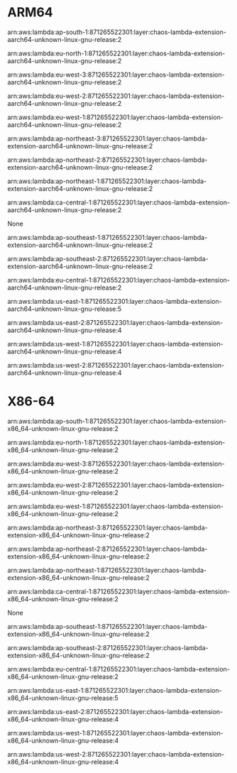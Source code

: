 # ARM64
arn:aws:lambda:ap-south-1:871265522301:layer:chaos-lambda-extension-aarch64-unknown-linux-gnu-release:2

arn:aws:lambda:eu-north-1:871265522301:layer:chaos-lambda-extension-aarch64-unknown-linux-gnu-release:2

arn:aws:lambda:eu-west-3:871265522301:layer:chaos-lambda-extension-aarch64-unknown-linux-gnu-release:2

arn:aws:lambda:eu-west-2:871265522301:layer:chaos-lambda-extension-aarch64-unknown-linux-gnu-release:2

arn:aws:lambda:eu-west-1:871265522301:layer:chaos-lambda-extension-aarch64-unknown-linux-gnu-release:2

arn:aws:lambda:ap-northeast-3:871265522301:layer:chaos-lambda-extension-aarch64-unknown-linux-gnu-release:2

arn:aws:lambda:ap-northeast-2:871265522301:layer:chaos-lambda-extension-aarch64-unknown-linux-gnu-release:2

arn:aws:lambda:ap-northeast-1:871265522301:layer:chaos-lambda-extension-aarch64-unknown-linux-gnu-release:2

arn:aws:lambda:ca-central-1:871265522301:layer:chaos-lambda-extension-aarch64-unknown-linux-gnu-release:2

None

arn:aws:lambda:ap-southeast-1:871265522301:layer:chaos-lambda-extension-aarch64-unknown-linux-gnu-release:2

arn:aws:lambda:ap-southeast-2:871265522301:layer:chaos-lambda-extension-aarch64-unknown-linux-gnu-release:2

arn:aws:lambda:eu-central-1:871265522301:layer:chaos-lambda-extension-aarch64-unknown-linux-gnu-release:2

arn:aws:lambda:us-east-1:871265522301:layer:chaos-lambda-extension-aarch64-unknown-linux-gnu-release:5

arn:aws:lambda:us-east-2:871265522301:layer:chaos-lambda-extension-aarch64-unknown-linux-gnu-release:4

arn:aws:lambda:us-west-1:871265522301:layer:chaos-lambda-extension-aarch64-unknown-linux-gnu-release:4

arn:aws:lambda:us-west-2:871265522301:layer:chaos-lambda-extension-aarch64-unknown-linux-gnu-release:4

# X86-64
arn:aws:lambda:ap-south-1:871265522301:layer:chaos-lambda-extension-x86_64-unknown-linux-gnu-release:2

arn:aws:lambda:eu-north-1:871265522301:layer:chaos-lambda-extension-x86_64-unknown-linux-gnu-release:2

arn:aws:lambda:eu-west-3:871265522301:layer:chaos-lambda-extension-x86_64-unknown-linux-gnu-release:2

arn:aws:lambda:eu-west-2:871265522301:layer:chaos-lambda-extension-x86_64-unknown-linux-gnu-release:2

arn:aws:lambda:eu-west-1:871265522301:layer:chaos-lambda-extension-x86_64-unknown-linux-gnu-release:2

arn:aws:lambda:ap-northeast-3:871265522301:layer:chaos-lambda-extension-x86_64-unknown-linux-gnu-release:2

arn:aws:lambda:ap-northeast-2:871265522301:layer:chaos-lambda-extension-x86_64-unknown-linux-gnu-release:2

arn:aws:lambda:ap-northeast-1:871265522301:layer:chaos-lambda-extension-x86_64-unknown-linux-gnu-release:2

arn:aws:lambda:ca-central-1:871265522301:layer:chaos-lambda-extension-x86_64-unknown-linux-gnu-release:2

None

arn:aws:lambda:ap-southeast-1:871265522301:layer:chaos-lambda-extension-x86_64-unknown-linux-gnu-release:2

arn:aws:lambda:ap-southeast-2:871265522301:layer:chaos-lambda-extension-x86_64-unknown-linux-gnu-release:2

arn:aws:lambda:eu-central-1:871265522301:layer:chaos-lambda-extension-x86_64-unknown-linux-gnu-release:2

arn:aws:lambda:us-east-1:871265522301:layer:chaos-lambda-extension-x86_64-unknown-linux-gnu-release:5

arn:aws:lambda:us-east-2:871265522301:layer:chaos-lambda-extension-x86_64-unknown-linux-gnu-release:4

arn:aws:lambda:us-west-1:871265522301:layer:chaos-lambda-extension-x86_64-unknown-linux-gnu-release:4

arn:aws:lambda:us-west-2:871265522301:layer:chaos-lambda-extension-x86_64-unknown-linux-gnu-release:4

